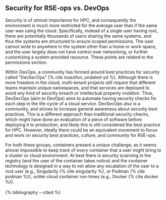 ## Security for RSE-ops vs. DevOps

Security is of utmost importance for HPC, and consequently the
environment is much more restricted for the average user than if the
same user was using the cloud. Specifically, instead of a single user
having root, there are potentially thousands of users sharing the same
systems, and thus the systems are structured to ensure scoped
permissions. The user cannot write to anywhere in the system other than
a home or work-space, and the user largely does not have control over
networking, or further customizing a system provided resource. These
points are related to the permissions section.

Within DevOps, a community has formed around best practices for security
called "DevSecOps" {% cite noauthor_undated-yd %}. Although there is more
freedom in the cloud, multi-tenant projects still require that different
teams maintain unique namespaces, and that services are deployed to
avoid any kind of security breach or intellectual property violation.
Thus, DevSecOps (akin to DevOps) aims to automate having security checks
for each step in the life-cycle of a cloud service. DevSecOps also is a
community, and strives to increase general awareness about security best
practices. This is a different approach than traditional security
checks, which might have done an evaluation of a piece of software
before deploying it to production, and likely this is still considered
the best practice for HPC. However, ideally there could be an equivalent
movement to focus and work on security best practices, culture, and
community for RSE-ops.

For both these groups, containers present a unique challenge, as it
seems almost impossible to keep track of every container that a user
might bring to a cluster or cloud environment. At best there is security
scanning in the registry (and the user of the container takes notice)
and the container technology is designed in a way to not allow any
escalation of the user to a root user (e.g., Singularity {% cite singularity %},
or Podman {% cite podman %}), unlike cloud container run-times (e.g., Docker
{% cite docker %}).
<br><br>
{% bibliography --cited %}